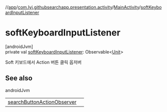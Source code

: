 //[app](../../../index.md)/[com.lyj.githubsearchapp.presentation.activity](../index.md)/[MainActivity](index.md)/[softKeyboardInputListener](soft-keyboard-input-listener.md)

# softKeyboardInputListener

[androidJvm]\
private val [softKeyboardInputListener](soft-keyboard-input-listener.md): Observable&lt;[Unit](https://kotlinlang.org/api/latest/jvm/stdlib/kotlin/-unit/index.html)&gt;

Soft 키보드에서 Action 버튼 클릭 옵저버

## See also

androidJvm

| | |
|---|---|
| [searchButtonActionObserver](../../com.lyj.githubsearchapp.common.extension.android/search-button-action-observer.md) |  |
